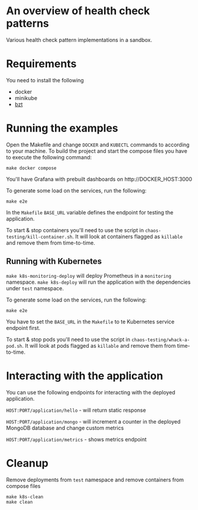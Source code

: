 # An overview of health check patterns
Various health check pattern implementations in a sandbox.

# Requirements
You need to install the following
- docker
- minikube
- [bzt](https://gettaurus.org/docs/Installation/)

# Running the examples
Open the Makefile and change `DOCKER` and `KUBECTL` commands to according to your machine.
To build the project and start the compose files you have to execute the following command:
```
make docker compose
```
You'll have Grafana with prebuilt dashboards on http://DOCKER_HOST:3000

To generate some load on the services, run the following:
```
make e2e
```
In the `Makefile` `BASE_URL` variable defines the endpoint for testing the application.

To start & stop containers you'll need to use the script in `chaos-testing/kill-container.sh`. It will look at containers flagged as `killable` and remove them from time-to-time.

## Running with Kubernetes
`make k8s-monitoring-deploy` will deploy Prometheus in a `monitoring` namespace.
`make k8s-deploy` will run the application with the dependencies under `test` namespace.

To generate some load on the services, run the following:
```
make e2e
```
You have to set the `BASE_URL` in the `Makefile` to te Kubernetes service endpoint first.

To start & stop pods you'll need to use the script in `chaos-testing/whack-a-pod.sh`. It will look at pods flagged as `killable` and remove them from time-to-time.

# Interacting with the application
You can use the following endpoints for interacting with the deployed application.

`HOST:PORT/application/hello` - will return static response

`HOST:PORT/application/mongo` - will increment a counter in the deployed MongoDB database and change custom metrics

`HOST:PORT/application/metrics` - shows metrics endpoint

# Cleanup
Remove deployments from `test` namespace and remove containers from compose files
```
make k8s-clean
make clean
```
